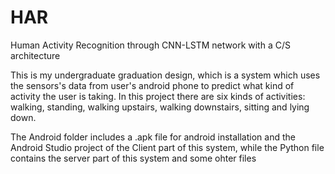 # HAR
Human Activity Recognition through CNN-LSTM network with a C/S architecture

This is my undergraduate graduation design, which is a system which uses the sensors's data from user's android phone to predict what kind of activity the user is taking. In this project there are six kinds of activities: walking, standing, walking upstairs, walking downstairs, sitting and lying down.

The Android folder includes a .apk file for android installation and the Android Studio project of the Client part of this system, while the Python file contains the server part of this system and some ohter files
